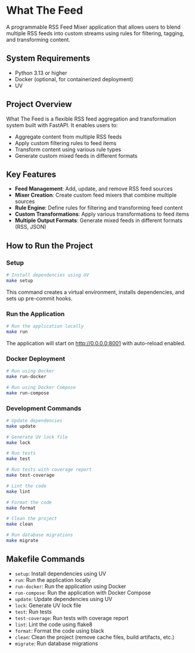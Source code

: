 # What The Feed

A programmable RSS Feed Mixer application that allows users to blend multiple RSS feeds into custom streams using rules for filtering, tagging, and transforming content.

## System Requirements

- Python 3.13 or higher
- Docker (optional, for containerized deployment)
- UV

## Project Overview

What The Feed is a flexible RSS feed aggregation and transformation system built with FastAPI. It enables users to:

- Aggregate content from multiple RSS feeds
- Apply custom filtering rules to feed items
- Transform content using various rule types
- Generate custom mixed feeds in different formats

## Key Features

- **Feed Management**: Add, update, and remove RSS feed sources
- **Mixer Creation**: Create custom feed mixers that combine multiple sources
- **Rule Engine**: Define rules for filtering and transforming feed content
- **Custom Transformations**: Apply various transformations to feed items
- **Multiple Output Formats**: Generate mixed feeds in different formats (RSS, JSON)


## How to Run the Project

### Setup

```bash
# Install dependencies using UV
make setup
```

This command creates a virtual environment, installs dependencies, and sets up pre-commit hooks.

### Run the Application

```bash
# Run the application locally
make run
```

The application will start on http://0.0.0.0:8001 with auto-reload enabled.

### Docker Deployment

```bash
# Run using Docker
make run-docker

# Run using Docker Compose
make run-compose
```

### Development Commands

```bash
# Update dependencies
make update

# Generate UV lock file
make lock

# Run tests
make test

# Run tests with coverage report
make test-coverage

# Lint the code
make lint

# Format the code
make format

# Clean the project
make clean

# Run database migrations
make migrate
```

## Makefile Commands

- `setup`: Install dependencies using UV
- `run`: Run the application locally
- `run-docker`: Run the application using Docker
- `run-compose`: Run the application with Docker Compose
- `update`: Update dependencies using UV
- `lock`: Generate UV lock file
- `test`: Run tests
- `test-coverage`: Run tests with coverage report
- `lint`: Lint the code using flake8
- `format`: Format the code using black
- `clean`: Clean the project (remove cache files, build artifacts, etc.)
- `migrate`: Run database migrations
